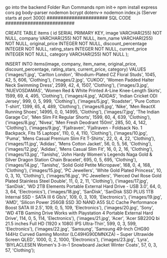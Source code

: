 go into the backend Folder
Run Commands
 npm init->
 npm install express cors pg body-parser nodemon bcrypt dotenv->
 nodemon index.js (Server starts at port 3000)
 ######################  SQL CODE #########################

CREATE TABLE items (
    id SERIAL PRIMARY KEY,
    image VARCHAR(255) NOT NULL,
    company VARCHAR(255) NOT NULL,
    item_name VARCHAR(255) NOT NULL,
    original_price INTEGER NOT NULL,
    discount_percentage INTEGER NOT NULL,
    rating_stars INTEGER NOT NULL,
    current_price INTEGER NOT NULL,
    category VARCHAR(255) NOT NULL
);
 
 INSERT INTO items(image, company, item_name, original_price, discount_percentage, rating_stars, current_price, category)
VALUES
('images/1.jpg', 'Carlton London', 'Rhodium-Plated CZ Floral Studs', 1045, 42, 5, 606, 'Clothing'),
('images/2.jpg', 'CUKOO', 'Women Padded Halter Neck Swimming Dress', 2599, 42, 4, 1507, 'Clothing'),
('images/3.jpg', 'NUEVOSDAMAS', 'Women Red & White Printed A-Line Knee-Length Skirts', 1599, 69, 4, 495, 'Clothing'),
('images/4.jpg', 'ADIDAS', 'Indian Cricket ODI Jersey', 999, 0, 5, 999, 'Clothing'),
('images/5.jpg', 'Roadster', 'Pure Cotton T-shirt', 1399, 65, 4, 489, 'Clothing'),
('images/6.jpg', 'Nike', 'Men ReactX Running Shoes', 14995, 0, 0, 14995, 'Clothing'),
('images/7.jpg', 'The Indian Garage Co', 'Men Slim Fit Regular Shorts', 1599, 60, 4, 639, 'Clothing'),
('images/8.jpg', 'Nivea', 'Men Fresh Deodrant 150ml', 285, 50, 4, 142, 'Clothing'),
('images/9.jpg', 'Fjallraven', 'Fjallraven - Foldsack No. 1 Backpack, Fits 15 Laptops', 110, 0, 4, 110, 'Clothing'),
('images/10.jpg', 'Puma', 'Mens Casual Premium Slim Fit T-Shirts', 22, 0, 4, 22, 'Clothing'),
('images/11.jpg', 'Adidas', 'Mens Cotton Jacket', 56, 0, 5, 56, 'Clothing'),
('images/12.jpg', 'Adidas', 'Mens Casual Slim Fit', 16, 0, 2, 16, 'Clothing'),
('images/13.jpg', 'Tanishq', 'John Hardy Women\'s Legends Naga Gold & Silver Dragon Station Chain Bracelet', 695, 0, 5, 695, 'Clothing'),
('images/14.jpg', 'Tanishq', 'Solid Gold Petite Micropave', 168, 0, 4, 168, 'Clothing'),
('images/15.jpg', 'PC Jewellers', 'White Gold Plated Princess', 10, 0, 3, 10, 'Clothing'),
('images/16.jpg', 'PC Jewellers', 'Pierced Owl Rose Gold Plated Stainless Steel Double', 11, 0, 2, 11, 'Clothing'),
('images/17.jpg', 'SanDisk', 'WD 2TB Elements Portable External Hard Drive - USB 3.0', 64, 0, 3, 64, 'Electronics'),
('images/18.jpg', 'SanDisk', 'SanDisk SSD PLUS 1TB Internal SSD - SATA III 6 Gb/s', 109, 0, 3, 109, 'Electronics'),
('images/19.jpg', 'AMD', 'Silicon Power 256GB SSD 3D NAND A55 SLC Cache Performance Boost SATA III 2.5', 109, 0, 5, 109, 'Electronics'),
('images/20.jpg', 'Sony', 'WD 4TB Gaming Drive Works with Playstation 4 Portable External Hard Drive', 114, 0, 5, 114, 'Electronics'),
('images/21.jpg', 'Acer', 'Acer SB220Q bi 21.5 inches Full HD (1920 x 1080) IPS Ultra-Thin', 599, 0, 3, 599, 'Electronics'),
('images/22.jpg', 'Samsung', 'Samsung 49-Inch CHG90 144Hz Curved Gaming Monitor (LC49HG90DMNXZA) – Super Ultrawide Screen QLED', 1000, 0, 2, 1000, 'Electronics'),
('images/23.jpg', 'Lyra', 'BIYLACLESEN Women\'s 3-in-1 Snowboard Jacket Winter Coats', 57, 0, 3, 57, 'Clothing');


